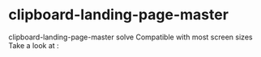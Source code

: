 # clipboard-landing-page-master
clipboard-landing-page-master solve
Compatible with most screen sizes
Take a look at :
